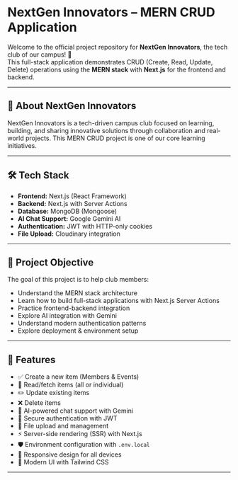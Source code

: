 # NextGen Innovators – MERN CRUD Application

Welcome to the official project repository for **NextGen Innovators**, the tech club of our campus! 🚀  
This full-stack application demonstrates CRUD (Create, Read, Update, Delete) operations using the **MERN stack** with **Next.js** for the frontend and backend.

---

## 🧠 About NextGen Innovators

NextGen Innovators is a tech-driven campus club focused on learning, building, and sharing innovative solutions through collaboration and real-world projects. This MERN CRUD project is one of our core learning initiatives.

---

## 🛠 Tech Stack

- **Frontend:** Next.js (React Framework)
- **Backend:** Next.js with Server Actions
- **Database:** MongoDB (Mongoose)
- **AI Chat Support:** Google Gemini AI
- **Authentication:** JWT with HTTP-only cookies
- **File Upload:** Cloudinary integration

---

## 📌 Project Objective

The goal of this project is to help club members:

- Understand the MERN stack architecture
- Learn how to build full-stack applications with Next.js Server Actions
- Practice frontend-backend integration
- Explore AI integration with Gemini
- Understand modern authentication patterns
- Explore deployment & environment setup

---

## 🚀 Features

- ✅ Create a new item (Members & Events)
- 📄 Read/fetch items (all or individual)
- ✏️ Update existing items
- ❌ Delete items
- 🤖 AI-powered chat support with Gemini
- 🔐 Secure authentication with JWT
- 📁 File upload and management
- ⚡ Server-side rendering (SSR) with Next.js
- 🛡 Environment configuration with `.env.local`
- 📱 Responsive design for all devices
- 🎨 Modern UI with Tailwind CSS

---
